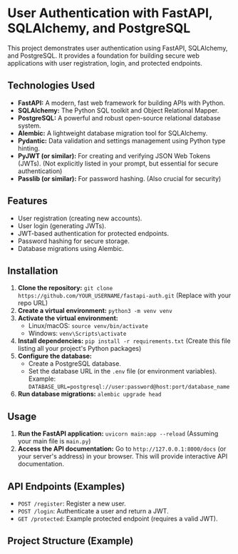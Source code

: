 # User Authentication with FastAPI, SQLAlchemy, and PostgreSQL

This project demonstrates user authentication using FastAPI, SQLAlchemy, and PostgreSQL. It provides a foundation for building secure web applications with user registration, login, and protected endpoints.

## Technologies Used

*   **FastAPI:**  A modern, fast web framework for building APIs with Python.
*   **SQLAlchemy:**  The Python SQL toolkit and Object Relational Mapper.
*   **PostgreSQL:**  A powerful and robust open-source relational database system.
*   **Alembic:**  A lightweight database migration tool for SQLAlchemy.
*   **Pydantic:**  Data validation and settings management using Python type hinting.
*   **PyJWT (or similar):** For creating and verifying JSON Web Tokens (JWTs).  (Not explicitly listed in your prompt, but essential for secure authentication)
*   **Passlib (or similar):** For password hashing. (Also crucial for security)

## Features

*   User registration (creating new accounts).
*   User login (generating JWTs).
*   JWT-based authentication for protected endpoints.
*   Password hashing for secure storage.
*   Database migrations using Alembic.

## Installation

1.  **Clone the repository:** `git clone https://github.com/YOUR_USERNAME/fastapi-auth.git` (Replace with your repo URL)
2.  **Create a virtual environment:** `python3 -m venv venv`
3.  **Activate the virtual environment:**
    *   Linux/macOS: `source venv/bin/activate`
    *   Windows: `venv\Scripts\activate`
4.  **Install dependencies:** `pip install -r requirements.txt` (Create this file listing all your project's Python packages)
5.  **Configure the database:**
    *   Create a PostgreSQL database.
    *   Set the database URL in the `.env` file (or environment variables).  Example: `DATABASE_URL=postgresql://user:password@host:port/database_name`
6.  **Run database migrations:** `alembic upgrade head`

## Usage

1.  **Run the FastAPI application:** `uvicorn main:app --reload` (Assuming your main file is `main.py`)
2.  **Access the API documentation:** Go to `http://127.0.0.1:8000/docs` (or your server's address) in your browser.  This will provide interactive API documentation.

## API Endpoints (Examples)

*   `POST /register`: Register a new user.
*   `POST /login`: Authenticate a user and return a JWT.
*   `GET /protected`: Example protected endpoint (requires a valid JWT).

## Project Structure (Example)

